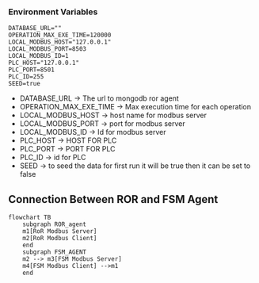 ### Environment Variables
```text
DATABASE_URL=""
OPERATION_MAX_EXE_TIME=120000
LOCAL_MODBUS_HOST="127.0.0.1"
LOCAL_MODBUS_PORT=8503
LOCAL_MODBUS_ID=1
PLC_HOST="127.0.0.1"
PLC_PORT=8501
PLC_ID=255
SEED=true
```
- DATABASE_URL -> The url to mongodb ror agent
- OPERATION_MAX_EXE_TIME -> Max execution time for each operation
- LOCAL_MODBUS_HOST -> host name for modbus server
- LOCAL_MODBUS_PORT -> port for modbus server
- LOCAL_MODBUS_ID -> Id for modbus server
- PLC_HOST -> HOST FOR PLC
- PLC_PORT -> PORT FOR PLC
- PLC_ID -> id for PLC
- SEED -> to seed the data for first run it will be true then it can be set to false

## Connection Between ROR and FSM Agent

```mermaid
flowchart TB
    subgraph ROR_agent
    m1[RoR Modbus Server]
    m2[RoR Modbus Client]
    end
    subgraph FSM_AGENT
    m2 --> m3[FSM Modbus Server]
    m4[FSM Modbus Client] -->m1
    end
```